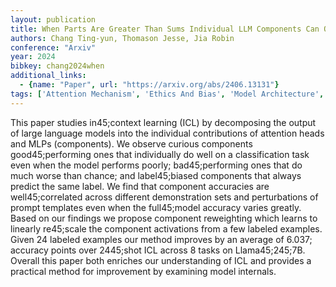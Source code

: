 ```yaml
---
layout: publication
title: When Parts Are Greater Than Sums Individual LLM Components Can Outperform Full Models
authors: Chang Ting-yun, Thomason Jesse, Jia Robin
conference: "Arxiv"
year: 2024
bibkey: chang2024when
additional_links:
  - {name: "Paper", url: "https://arxiv.org/abs/2406.13131"}
tags: ['Attention Mechanism', 'Ethics And Bias', 'Model Architecture', 'Prompting', 'RAG', 'Reinforcement Learning']
---
```

This paper studies in45;context learning (ICL) by decomposing the output of large language models into the individual contributions of attention heads and MLPs (components). We observe curious components good45;performing ones that individually do well on a classification task even when the model performs poorly; bad45;performing ones that do much worse than chance; and label45;biased components that always predict the same label. We find that component accuracies are well45;correlated across different demonstration sets and perturbations of prompt templates even when the full45;model accuracy varies greatly. Based on our findings we propose component reweighting which learns to linearly re45;scale the component activations from a few labeled examples. Given 24 labeled examples our method improves by an average of 6.037; accuracy points over 2445;shot ICL across 8 tasks on Llama45;245;7B. Overall this paper both enriches our understanding of ICL and provides a practical method for improvement by examining model internals.

